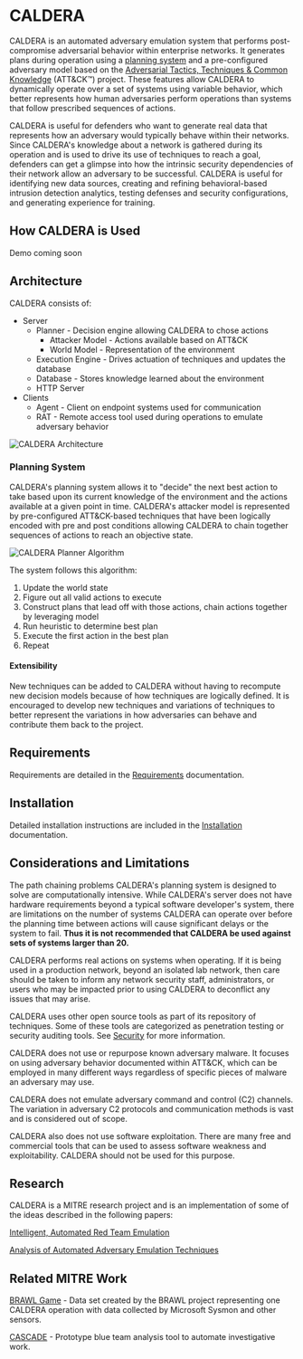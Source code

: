 # CALDERA

CALDERA is an automated adversary emulation system that performs post-compromise adversarial behavior within
enterprise networks. It generates plans during operation using a [planning system](#planning-system) and a
pre-configured adversary model based on the
[Adversarial Tactics, Techniques & Common Knowledge](https://attack.mitre.org) (ATT&CK™) project. 
These features allow CALDERA to dynamically operate over a set of systems using variable behavior,
which better represents how human adversaries perform operations than systems that follow 
prescribed sequences of actions.

CALDERA is useful for defenders who want to generate real data that represents how an adversary 
would typically behave within their networks. Since CALDERA's knowledge about a network is gathered
during its operation and is used to drive its use of techniques to reach a goal, defenders can get a glimpse into
how the intrinsic security dependencies of their network allow an adversary to be successful. CALDERA 
is useful for identifying new data sources, creating and refining behavioral-based intrusion detection analytics, 
testing defenses and security configurations, and generating experience for training.

## How CALDERA is Used

Demo coming soon

## Architecture

CALDERA consists of:

* Server
  * Planner - Decision engine allowing CALDERA to chose actions
    * Attacker Model - Actions available based on ATT&CK
    * World Model - Representation of the environment
  * Execution Engine - Drives actuation of techniques and updates the database
  * Database - Stores knowledge learned about the environment
  * HTTP Server
* Clients
  * Agent - Client on endpoint systems used for communication
  * RAT - Remote access tool used during operations to emulate adversary behavior

![CALDERA Architecture](https://user-images.githubusercontent.com/379437/33387234-bdb09534-d4fa-11e7-8e23-bed607db6caf.png)

### Planning System

CALDERA's planning system allows it to "decide" the next best action to take based upon its current
knowledge of the environment and the actions available at a given point in time. CALDERA's attacker model is 
represented by pre-configured ATT&CK-based techniques that have been logically encoded
with pre and post conditions allowing CALDERA to chain together sequences of actions to reach an 
objective state.

![CALDERA Planner Algorithm](https://user-images.githubusercontent.com/379437/33387252-c7d2fb42-d4fa-11e7-9551-01a6094c5dfb.png)

The system follows this algorithm:
1. Update the world state
2. Figure out all valid actions to execute
3. Construct plans that lead off with those actions, chain actions together by leveraging model
5. Run heuristic to determine best plan
6. Execute the first action in the best plan
6. Repeat

#### Extensibility

New techniques can be added to CALDERA without having to recompute new decision models because of how techniques are
logically defined. It is encouraged to develop new techniques and variations of techniques to better represent the 
variations in how adversaries can behave and contribute them back to the project.

## Requirements

Requirements are detailed in the [Requirements](docs/requirements.rst) documentation.

## Installation 

Detailed installation instructions are included in the [Installation](docs/installation.rst) documentation.

## Considerations and Limitations

The path chaining problems CALDERA's planning system is designed to solve are computationally intensive. 
While CALDERA's server does not have hardware requirements beyond a typical software developer's system, there are
limitations on the number of systems CALDERA can operate over before the planning time between actions will cause
significant delays or the system to fail. **Thus it is not recommended that CALDERA be used against sets of systems 
larger than 20.**

CALDERA performs real actions on systems when operating. If it is being used in a production network, beyond an 
isolated lab network, then care should be taken to inform any network security staff, administrators, or users who 
may be impacted prior to using CALDERA to deconflict any issues that may arise.

CALDERA uses other open source tools as part of its repository of techniques. Some of these tools
are categorized as penetration testing or security auditing tools. See [Security](SECURITY.md) for
more information.

CALDERA does not use or repurpose known adversary malware. It focuses on using adversary behavior documented
within ATT&CK, which can be employed in many different ways regardless of specific pieces of malware an adversary 
may use.

CALDERA does not emulate adversary command and control (C2) channels. The variation in adversary C2 protocols
and communication methods is vast and is considered out of scope.

CALDERA also does not use software exploitation. There are many free and commercial tools that can be used
to assess software weakness and exploitability. CALDERA should not be used for this purpose.

## Research

CALDERA is a MITRE research project and is an implementation of some of the ideas described in the following papers:

[Intelligent, Automated Red Team Emulation](https://dl.acm.org/citation.cfm?id=2991111)

[Analysis of Automated Adversary Emulation Techniques](https://dl.acm.org/citation.cfm?id=3140081)

## Related MITRE Work

[BRAWL Game](https://github.com/mitre/brawl-public-game-001) - Data set created by the BRAWL project representing
one CALDERA operation with data collected by Microsoft Sysmon and other sensors.

[CASCADE](https://github.com/mitre/cascade-server) - Prototype blue team analysis tool to automate investigative work.

